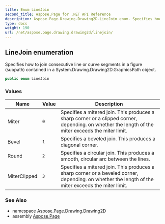 ```yaml
---
title: Enum LineJoin
second_title: Aspose.Page for .NET API Reference
description: Aspose.Page.Drawing.Drawing2D.LineJoin enum. Specifies how to join consecutive line or curve segments in a figure subpath contained in a System.Drawing.Drawing2D.GraphicsPath object
type: docs
weight: 190
url: /net/aspose.page.drawing.drawing2d/linejoin/
---
```

## LineJoin enumeration

Specifies how to join consecutive line or curve segments in a figure (subpath) contained in a System.Drawing.Drawing2D.GraphicsPath object.

```csharp
public enum LineJoin
```

### Values

| Name | Value | Description |
| --- | --- | --- |
| Miter | `0` | Specifies a mitered join. This produces a sharp corner or a clipped corner, depending. on whether the length of the miter exceeds the miter limit. |
| Bevel | `1` | Specifies a beveled join. This produces a diagonal corner. |
| Round | `2` | Specifies a circular join. This produces a smooth, circular arc between the lines. |
| MiterClipped | `3` | Specifies a mitered join. This produces a sharp corner or a beveled corner, depending. on whether the length of the miter exceeds the miter limit. |

### See Also

* namespace [Aspose.Page.Drawing.Drawing2D](../../aspose.page.drawing.drawing2d/)
* assembly [Aspose.Page](../../)


